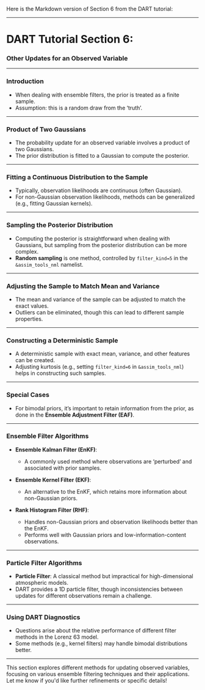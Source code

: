 Here is the Markdown version of Section 6 from the DART tutorial:

---

# DART Tutorial Section 6:  
### Other Updates for an Observed Variable  

---

### Introduction

- When dealing with ensemble filters, the prior is treated as a finite sample.
- Assumption: this is a random draw from the ‘truth’.

---

### Product of Two Gaussians
- The probability update for an observed variable involves a product of two Gaussians.
- The prior distribution is fitted to a Gaussian to compute the posterior.

---

### Fitting a Continuous Distribution to the Sample
- Typically, observation likelihoods are continuous (often Gaussian).
- For non-Gaussian observation likelihoods, methods can be generalized (e.g., fitting Gaussian kernels).

---

### Sampling the Posterior Distribution
- Computing the posterior is straightforward when dealing with Gaussians, but sampling from the posterior distribution can be more complex.
- **Random sampling** is one method, controlled by `filter_kind=5` in the `&assim_tools_nml` namelist.
  
---

### Adjusting the Sample to Match Mean and Variance
- The mean and variance of the sample can be adjusted to match the exact values.
- Outliers can be eliminated, though this can lead to different sample properties.

---

### Constructing a Deterministic Sample
- A deterministic sample with exact mean, variance, and other features can be created.
- Adjusting kurtosis (e.g., setting `filter_kind=6` in `&assim_tools_nml`) helps in constructing such samples.

---

### Special Cases
- For bimodal priors, it’s important to retain information from the prior, as done in the **Ensemble Adjustment Filter (EAF)**.
  
---

### Ensemble Filter Algorithms

- **Ensemble Kalman Filter (EnKF)**: 
  - A commonly used method where observations are ‘perturbed’ and associated with prior samples.

- **Ensemble Kernel Filter (EKF)**:
  - An alternative to the EnKF, which retains more information about non-Gaussian priors.

- **Rank Histogram Filter (RHF)**:
  - Handles non-Gaussian priors and observation likelihoods better than the EnKF.
  - Performs well with Gaussian priors and low-information-content observations.

---

### Particle Filter Algorithms
- **Particle Filter**: A classical method but impractical for high-dimensional atmospheric models.  
- DART provides a 1D particle filter, though inconsistencies between updates for different observations remain a challenge.

---

### Using DART Diagnostics
- Questions arise about the relative performance of different filter methods in the Lorenz 63 model.
- Some methods (e.g., kernel filters) may handle bimodal distributions better.

---

This section explores different methods for updating observed variables, focusing on various ensemble filtering techniques and their applications. Let me know if you'd like further refinements or specific details!

